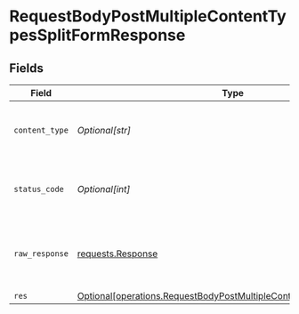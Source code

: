 # RequestBodyPostMultipleContentTypesSplitFormResponse


## Fields

| Field                                                                                                                                                  | Type                                                                                                                                                   | Required                                                                                                                                               | Description                                                                                                                                            |
| ------------------------------------------------------------------------------------------------------------------------------------------------------ | ------------------------------------------------------------------------------------------------------------------------------------------------------ | ------------------------------------------------------------------------------------------------------------------------------------------------------ | ------------------------------------------------------------------------------------------------------------------------------------------------------ |
| `content_type`                                                                                                                                         | *Optional[str]*                                                                                                                                        | :heavy_check_mark:                                                                                                                                     | HTTP response content type for this operation                                                                                                          |
| `status_code`                                                                                                                                          | *Optional[int]*                                                                                                                                        | :heavy_check_mark:                                                                                                                                     | HTTP response status code for this operation                                                                                                           |
| `raw_response`                                                                                                                                         | [requests.Response](https://requests.readthedocs.io/en/latest/api/#requests.Response)                                                                  | :heavy_minus_sign:                                                                                                                                     | Raw HTTP response; suitable for custom response parsing                                                                                                |
| `res`                                                                                                                                                  | [Optional[operations.RequestBodyPostMultipleContentTypesSplitFormRes]](undefined/models/operations/requestbodypostmultiplecontenttypessplitformres.md) | :heavy_minus_sign:                                                                                                                                     | OK                                                                                                                                                     |